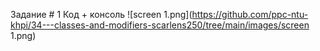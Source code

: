 Задание # 1 Код + консоль
![screen 1.png](https://github.com/ppc-ntu-khpi/34---classes-and-modifiers-scarlens250/tree/main/images/screen 1.png)
